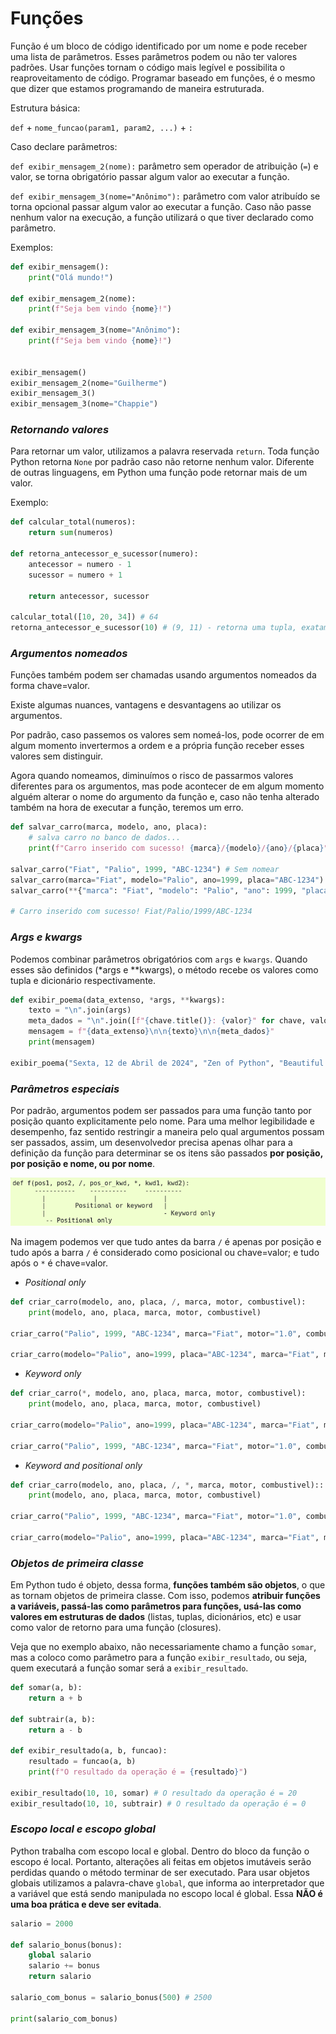 # Funções

Função é um bloco de código identificado por um nome e pode receber uma lista de parâmetros. Esses parâmetros podem ou não ter valores padrões. Usar funções tornam o código mais legível e possibilita o reaproveitamento de código. Programar baseado em funções, é o mesmo que dizer que estamos programando de maneira estruturada. 

Estrutura básica:

`def` + `nome_funcao(param1, param2, ...)` + `:`

Caso declare parâmetros:

`def exibir_mensagem_2(nome):` parâmetro sem operador de atribuição (`=`) e valor, se torna obrigatório passar algum valor ao executar a função.

`def exibir_mensagem_3(nome="Anônimo"):` parâmetro com valor atribuído se torna opcional passar algum valor ao executar a função. Caso não passe nenhum valor na execução, a função utilizará o que tiver declarado como parâmetro.

Exemplos:

~~~python
def exibir_mensagem():
    print("Olá mundo!")

def exibir_mensagem_2(nome):
    print(f"Seja bem vindo {nome}!")

def exibir_mensagem_3(nome="Anônimo"):
    print(f"Seja bem vindo {nome}!")


exibir_mensagem()
exibir_mensagem_2(nome="Guilherme")
exibir_mensagem_3()
exibir_mensagem_3(nome="Chappie")
~~~

### _Retornando valores_

Para retornar um valor, utilizamos a palavra reservada `return`. Toda função Python retorna `None` por padrão caso não retorne nenhum valor. Diferente de outras linguagens, em Python uma função pode retornar mais de um valor. 

Exemplo: 

~~~python
def calcular_total(numeros):
    return sum(numeros)

def retorna_antecessor_e_sucessor(numero):
    antecessor = numero - 1
    sucessor = numero + 1

    return antecessor, sucessor

calcular_total([10, 20, 34]) # 64
retorna_antecessor_e_sucessor(10) # (9, 11) - retorna uma tupla, exatamente para garantir que o valor não seja modificado
~~~

### _Argumentos nomeados_

Funções também podem ser chamadas usando argumentos nomeados da forma chave=valor.

Existe algumas nuances, vantagens e desvantagens ao utilizar os argumentos. 

Por padrão, caso passemos os valores sem nomeá-los, pode ocorrer de em algum momento invertermos a ordem e a própria função receber esses valores sem distinguir. 

Agora quando nomeamos, diminuímos o risco de passarmos valores diferentes para os argumentos, mas pode acontecer de em algum momento alguém alterar o nome do argumento da função e, caso não tenha alterado também na hora de executar a função, teremos um erro. 

~~~python
def salvar_carro(marca, modelo, ano, placa):
    # salva carro no banco de dados...
    print(f"Carro inserido com sucesso! {marca}/{modelo}/{ano}/{placa}")

salvar_carro("Fiat", "Palio", 1999, "ABC-1234") # Sem nomear
salvar_carro(marca="Fiat", modelo="Palio", ano=1999, placa="ABC-1234") # Nomeado
salvar_carro(**{"marca": "Fiat", "modelo": "Palio", "ano": 1999, "placa": "ABC1234"}) # Nomeado com dicionário. O uso dos dois ** significa que estamos passando um dicionário como argumento pra função. Conceito de kwargs

# Carro inserido com sucesso! Fiat/Palio/1999/ABC-1234
~~~

### _Args e kwargs_

Podemos combinar parâmetros obrigatórios com `args` e `kwargs`. Quando esses são definidos (*args e **kwargs), o método recebe os valores como tupla e dicionário respectivamente.

~~~python
def exibir_poema(data_extenso, *args, **kwargs):
    texto = "\n".join(args)
    meta_dados = "\n".join([f"{chave.title()}: {valor}" for chave, valor inkwargs.items()])
    mensagem = f"{data_extenso}\n\n{texto}\n\n{meta_dados}"
    print(mensagem)

exibir_poema("Sexta, 12 de Abril de 2024", "Zen of Python", "Beautiful is better than ugly.", autor="Tim Peters", ano=1999)
~~~

### _Parâmetros especiais_

Por padrão, argumentos podem ser passados para uma função tanto por posição quanto explicitamente pelo nome. Para uma melhor legibilidade e desempenho, faz sentido restringir a maneira pelo qual argumentos possam ser passados, assim, um desenvolvedor precisa apenas olhar para a definição da função para determinar se os itens são passados **por posição, por posição e nome, ou por nome**.

![alt text](image.png)

Na imagem podemos ver que tudo antes da barra `/` é apenas por posição e tudo após a barra `/` é considerado como posicional ou chave=valor; e tudo após o `*` é chave=valor.

- _Positional only_

~~~python
def criar_carro(modelo, ano, placa, /, marca, motor, combustivel):
    print(modelo, ano, placa, marca, motor, combustivel)

criar_carro("Palio", 1999, "ABC-1234", marca="Fiat", motor="1.0", combustivel="Gasolina") # válido

criar_carro(modelo="Palio", ano=1999, placa="ABC-1234", marca="Fiat", motor="1.0", combustivel="Gasolina") # inválido
~~~

- _Keyword only_

~~~python
def criar_carro(*, modelo, ano, placa, marca, motor, combustivel):
    print(modelo, ano, placa, marca, motor, combustivel)

criar_carro(modelo="Palio", ano=1999, placa="ABC-1234", marca="Fiat", motor="1.0",  combustivel="Gasolina") # válido

criar_carro("Palio", 1999, "ABC-1234", marca="Fiat", motor="1.0", combustivel="Gasolina") # inválido
~~~

- _Keyword and positional only_

~~~python
def criar_carro(modelo, ano, placa, /, *, marca, motor, combustivel)::
    print(modelo, ano, placa, marca, motor, combustivel)

criar_carro("Palio", 1999, "ABC-1234", marca="Fiat", motor="1.0", combustivel="Gasolina") # válido

criar_carro(modelo="Palio", ano=1999, placa="ABC-1234", marca="Fiat", motor="1.0", combustivel="Gasolina") # inválido
~~~

### _Objetos de primeira classe_

Em Python tudo é objeto, dessa forma, **funções também são objetos**, o que as tornam objetos de primeira classe. Com isso, podemos **atribuir funções a variáveis, passá-las como parâmetros para funções, usá-las como valores em estruturas de dados** (listas, tuplas, dicionários, etc) e usar como valor de retorno para uma função (closures).

Veja que no exemplo abaixo, não necessariamente chamo a função `somar`, mas a coloco como parâmetro para a função `exibir_resultado`, ou seja, quem executará a função somar será a `exibir_resultado`.

~~~python
def somar(a, b):
    return a + b

def subtrair(a, b):
    return a - b

def exibir_resultado(a, b, funcao):
    resultado = funcao(a, b)
    print(f"O resultado da operação é = {resultado}")

exibir_resultado(10, 10, somar) # O resultado da operação é = 20
exibir_resultado(10, 10, subtrair) # O resultado da operação é = 0
~~~

### _Escopo local e escopo global_

Python trabalha com escopo local e global. Dentro do bloco da função o escopo é local. Portanto, alterações ali feitas em objetos imutáveis serão perdidas quando o método terminar de ser executado. Para usar objetos globais utilizamos a palavra-chave `global`, que informa ao interpretador que a variável que está sendo manipulada no escopo local é global. Essa **NÃO é uma boa prática e deve ser evitada**.

~~~python
salario = 2000

def salario_bonus(bonus):
    global salario
    salario += bonus
    return salario

salario_com_bonus = salario_bonus(500) # 2500

print(salario_com_bonus)
~~~